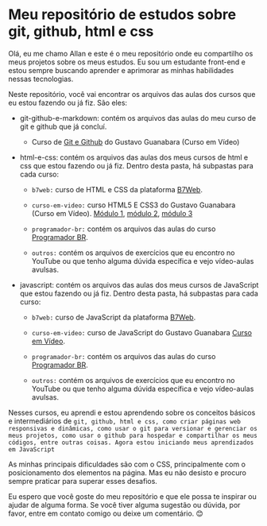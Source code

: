 # Meu repositório de estudos sobre git, github, html e css

Olá, eu me chamo Allan e este é o meu repositório onde eu compartilho os meus projetos sobre os meus estudos. Eu sou um estudante front-end e estou sempre buscando aprender e aprimorar as minhas habilidades nessas tecnologias.

Neste repositório, você vai encontrar os arquivos das aulas dos cursos que eu estou fazendo ou já fiz. São eles:

- git-github-e-markdown: contém os arquivos das aulas do meu curso de git e github que já concluí.

  - Curso de [Git e Github](https://www.cursoemvideo.com/curso/curso-de-git-e-github/) do Gustavo Guanabara (Curso em Vídeo)

- html-e-css: contém os arquivos das aulas dos meus cursos de html e css que estou fazendo ou já fiz. Dentro desta pasta, há subpastas para cada curso:

  - `b7web:` curso de HTML e CSS da plataforma [B7Web](https://alunos.b7web.com.br/curso/html5-e-css3/).

  - `curso-em-video:` curso HTML5 E CSS3 do Gustavo Guanabara (Curso em Vídeo). [Módulo 1](https://www.cursoemvideo.com/curso/html5-css3-modulo1/), [módulo 2](https://www.cursoemvideo.com/curso/curso-html5-e-css3-modulo-2-de-5-40-horas/), [módulo 3](https://www.cursoemvideo.com/curso/curso-html5-e-css3-modulo-3-de-5-40-horas/)

  - `programador-br:` contém os arquivos das aulas do curso [Programador BR](https://programadorbr.com/).
 
  - `outros:` contém os arquivos de exercícios que eu encontro no YouTube ou que tenho alguma dúvida específica e vejo vídeo-aulas avulsas.

- javascript: contém os arquivos das aulas dos meus cursos de JavaScript que estou fazendo ou já fiz. Dentro desta pasta, há subpastas para cada curso:

  - `b7web:` curso de JavaScript da plataforma [B7Web](https://alunos.b7web.com.br/curso/javascript/).

  - `curso-em-video:` curso de JavaScript do Gustavo Guanabara [Curso em Vídeo](https://www.cursoemvideo.com/curso/javascript/).

  - `programador-br:` contém os arquivos das aulas do curso [Programador BR](https://programadorbr.com/).

  - `outros:` contém os arquivos de exercícios que eu encontro no YouTube ou que tenho alguma dúvida específica e vejo vídeo-aulas avulsas.

Nesses cursos, eu aprendi e estou aprendendo sobre os conceitos básicos e intermediários de `git, github, html e css, como criar páginas web responsivas e dinâmicas, como usar o git para versionar e gerenciar os meus projetos, como usar o github para hospedar e compartilhar os meus códigos, entre outras coisas. Agora estou iniciando meus aprendizados em JavaScript`

As minhas principais dificuldades são com o CSS, principalmente com o posicionamento dos elementos na página. Mas eu não desisto e procuro sempre praticar para superar esses desafios.

   Eu espero que você goste do meu repositório e que ele possa te inspirar ou ajudar de alguma forma. Se você tiver alguma sugestão ou dúvida, por favor, entre em contato comigo ou deixe um comentário. 😊
